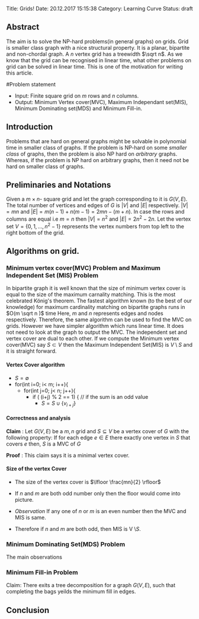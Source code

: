 Title: Grids!
Date: 20.12.2017 15:15:38
Category: Learning Curve
Status: draft
 

## Abstract
The aim is to solve the NP-hard problems(in general graphs) on grids.
Grid is smaller class graph with a nice structural property. 
It is a planar, bipartite and non-chordal graph. 
A $n$ vertex grid has a treewidth $\sqrt n$. 
As we know that the grid can be recognised in linear time, what other problems
on grid can be solved in linear time. 
This is one of the motivation for writing this article. 

#Problem statement
* Input: Finite square grid on $m$ rows and $n$ columns.
* Output: Minimum Vertex cover(MVC), Maximum Independant set(MIS), 
Minimum Dominating set(MDS) and Minimum Fill-in.

## Introduction

Problems that are hard on general graphs
might be solvable in polynomial time in smaller class of graphs. 
If the problem is NP-hard on some _smaller class_ of graphs, then
the problem is also NP hard on _arbitrary_ graphs. Whereas,
if the problem is NP hard on arbitrary graphs, 
then it need not be hard on smaller class of graphs.


## Preliminaries and Notations
Given a $m \times n$- square grid and let the graph corresponding to it is $G(V,E)$.
The total number of vertices and edges of $G$ is $|V|$ and $|E|$ respectively. 
$|V|=mn$ and $|E|=m(n-1)+n(m-1)=2mn-(m+n)$. 
In case the rows and columns are equal i.e $m=n$ then $|V|=n^2$ and $|E|=2n^2-2n$.
Let the vertex set $V = \{0,1, \dots, n^2-1 \}$ 
	represents the vertex numbers from top left
to the right bottom of the grid.

## Algorithms on grid.
### Minimum vertex cover(MVC) Problem and Maximum Independent Set (MIS) Problem
In bipartite graph it is well known that the size of minimum vertex cover 
	is equal to the size of the maximum carnality matching. 
This is the most celebrated König's theorem.
The fastest algorithm known (to the best of our knowledge) for maximum
	cardinality matching on bipartite graphs runs in $O(m \sqrt n )$ time 
Here, $m$ and $n$ represents edges and nodes respectively.
Therefore, the same algorithm can be used to find the MVC on grids.
However we have simpler algorithm which runs linear time.
It does not need to look at the graph to output the MVC.
The independent set and vertex cover are dual to each other. 
If we compute the Minimum vertex cover(MVC) say $S \subset V$ 
	then the Maximum Independent Set(MIS) is $V \setminus S$ and it is straight forward.

#### Vertex Cover algorithm

- $S = \emptyset$
- for(int i=0; i<  m; i++){
	- for(int j=0; j< n; j++){
		- if ( (i+j) % 2 == 1) { // if the sum is an odd value
			- $S = S \cup \{ v_{i+j} \}$

#### Correctness and analysis
**Claim** : Let $G(V,E)$ be a $m,n$ grid and $S \subseteq V$ be a vertex cover of $G$ with the following property: 
If for each edge $e \in E$ there exactly one vertex in $S$ that covers $e$
then, $S$ is a MVC of $G$ 

**Proof** : This claim says it is a minimal vertex cover.

#### Size of the vertex Cover
- The size of the vertex cover is $\lfloor \frac{mn}{2} \rfloor$
- If $n$ and $m$ are both odd number only then the floor would come into picture.

- _Observation_ If any one of $n$ or $m$ is an even number then the MVC and MIS is same.
- Therefore if $n$ and $m$ are both odd, then MIS is V $\setminus S$.

### Minimum Dominating Set(MDS) Problem
The main observations 
### Minimum Fill-in Problem

Claim: There exits a tree decomposition for a graph $G(V,E)$,
such that completing the bags yeilds the minimum fill in edges. 

## Conclusion
      

